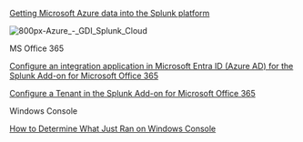[Getting Microsoft Azure data into the Splunk platform](https://docs.splunk.com/Documentation/SVA/current/Architectures/AzureGDI)

![800px-Azure_-_GDI_Splunk_Cloud](https://github.com/user-attachments/assets/66561dae-9628-4370-8907-a4f27acee783)


MS Office 365

[Configure an integration application in Microsoft Entra ID (Azure AD) for the Splunk Add-on for Microsoft Office 365](https://splunk.github.io/splunk-add-on-for-microsoft-office-365/ConfigureAppinAzureAD/)

[Configure a Tenant in the Splunk Add-on for Microsoft Office 365](https://splunk.github.io/splunk-add-on-for-microsoft-office-365/ConfigureTenant/)

Windows Console

[How to Determine What Just Ran on Windows Console](https://devblogs.microsoft.com/commandline/how-to-determine-what-just-ran-on-windows-console/)
